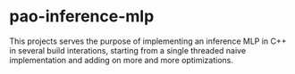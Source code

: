 # pao-inference-mlp
This projects serves the purpose of implementing an inference MLP in C++ in several build interations, starting from a single threaded naive implementation and adding on more and more optimizations.
